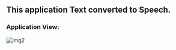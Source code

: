 ## This application Text converted to Speech.

### Application View:

![img2](https://github.com/shahriar00/Text-To-Speech/assets/70763173/2f34cbe2-b3c0-4b3f-9a40-dca376172e9c)
